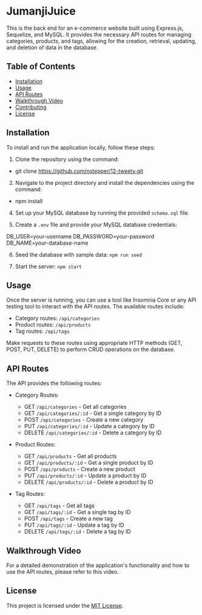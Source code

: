# JumanjiJuice

This is the back end for an e-commerce website built using Express.js, Sequelize, and MySQL. It provides the necessary API routes for managing categories, products, and tags, allowing for the creation, retrieval, updating, and deletion of data in the database.

## Table of Contents

- [Installation](#installation)
- [Usage](#usage)
- [API Routes](#api-routes)
- [Walkthrough Video](#walkthrough-video)
- [Contributing](#contributing)
- [License](#license)

## Installation

To install and run the application locally, follow these steps:

1. Clone the repository using the command:

- git clone https://github.com/nstepper/12-tweety.git
 
2. Navigate to the project directory and install the dependencies using the command:

- npm install

4. Set up your MySQL database by running the provided `schema.sql` file.

5. Create a `.env` file and provide your MySQL database credentials:

DB_USER=your-username
DB_PASSWORD=your-password
DB_NAME=your-database-name


6. Seed the database with sample data: `npm run seed`

7. Start the server: `npm start`

## Usage

Once the server is running, you can use a tool like Insomnia Core or any API testing tool to interact with the API routes. The available routes include:

- Category routes: `/api/categories`
- Product routes: `/api/products`
- Tag routes: `/api/tags`

Make requests to these routes using appropriate HTTP methods (GET, POST, PUT, DELETE) to perform CRUD operations on the database.

## API Routes
The API provides the following routes:

- Category Routes:
  - GET `/api/categories` - Get all categories
  - GET `/api/categories/:id` - Get a single category by ID
  - POST `/api/categories` - Create a new category
  - PUT `/api/categories/:id` - Update a category by ID
  - DELETE `/api/categories/:id` - Delete a category by ID

- Product Routes:
  - GET `/api/products` - Get all products
  - GET `/api/products/:id` - Get a single product by ID
  - POST `/api/products` - Create a new product
  - PUT `/api/products/:id` - Update a product by ID
  - DELETE `/api/products/:id` - Delete a product by ID

- Tag Routes:
  - GET `/api/tags` - Get all tags
  - GET `/api/tags/:id` - Get a single tag by ID
  - POST `/api/tags` - Create a new tag
  - PUT `/api/tags/:id` - Update a tag by ID
  - DELETE `/api/tags/:id` - Delete a tag by ID

## Walkthrough Video

For a detailed demonstration of the application's functionality and how to use the API routes, please refer to this video.

## License

This project is licensed under the [MIT License](https://opensource.org/licenses/MIT).


